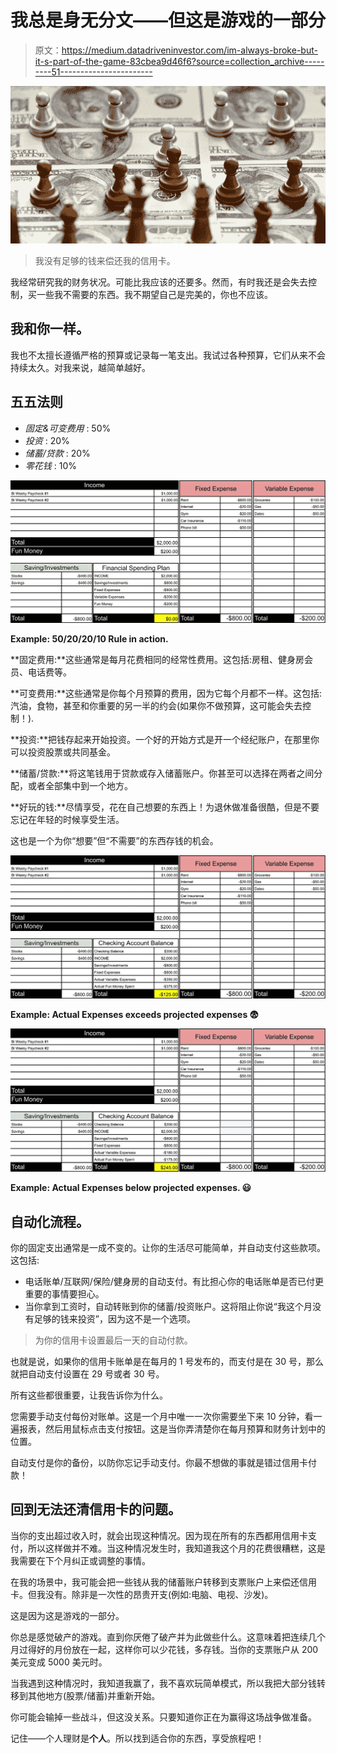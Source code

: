 # 我总是身无分文——但这是游戏的一部分

> 原文：<https://medium.datadriveninvestor.com/im-always-broke-but-it-s-part-of-the-game-83cbea9d46f6?source=collection_archive---------51----------------------->

![](img/0f0e812b9b851416a3a9039c8710ae3f.png)

> 我没有足够的钱来偿还我的信用卡。

我经常研究我的财务状况。可能比我应该的还要多。然而，有时我还是会失去控制，买一些我不需要的东西。我不期望自己是完美的，你也不应该。

## 我和你一样。

我也不太擅长遵循严格的预算或记录每一笔支出。我试过各种预算，它们从来不会持续太久。对我来说，越简单越好。

## 五五法则

*   *固定&可变费用* : 50%
*   *投资* : 20%
*   *储蓄/贷款* : 20%
*   *零花钱* : 10%

![](img/aa1d187f970ac49a06c08a56eb95804e.png)

**Example: 50/20/20/10 Rule in action.**

**固定费用:**这些通常是每月花费相同的经常性费用。这包括:房租、健身房会员、电话费等。

**可变费用:**这些通常是你每个月预算的费用，因为它每个月都不一样。这包括:汽油，食物，甚至和你重要的另一半的约会(如果你不做预算，这可能会失去控制！).

**投资:**把钱存起来开始投资。一个好的开始方式是开一个经纪账户，在那里你可以投资股票或共同基金。

**储蓄/贷款:**将这笔钱用于贷款或存入储蓄账户。你甚至可以选择在两者之间分配，或者全部集中到一个地方。

**好玩的钱:**尽情享受，花在自己想要的东西上！为退休做准备很酷，但是不要忘记在年轻的时候享受生活。

这也是一个为你“想要”但“不需要”的东西存钱的机会。

![](img/ebd5d1db30b27424a7dfbc08729f5353.png)

**Example: Actual Expenses exceeds projected expenses 😨**

![](img/b4886f4f4099d5461028782a51ecbe85.png)

**Example: Actual Expenses below projected expenses. 😃**

## 自动化流程。

你的固定支出通常是一成不变的。让你的生活尽可能简单，并自动支付这些款项。这包括:

*   电话账单/互联网/保险/健身房的自动支付。有比担心你的电话账单是否已付更重要的事情要担心。
*   当你拿到工资时，自动转账到你的储蓄/投资账户。这将阻止你说“我这个月没有足够的钱来投资”，因为这不是一个选项。

> 为你的信用卡设置最后一天的自动付款。

也就是说，如果你的信用卡账单是在每月的 1 号发布的，而支付是在 30 号，那么就把自动支付设置在 29 号或者 30 号。

所有这些都很重要，让我告诉你为什么。

您需要手动支付每份对账单。这是一个月中唯一一次你需要坐下来 10 分钟，看一遍报表，然后用鼠标点击支付按钮。这是当你弄清楚你在每月预算和财务计划中的位置。

自动支付是你的备份，以防你忘记手动支付。你最不想做的事就是错过信用卡付款！

## 回到无法还清信用卡的问题。

当你的支出超过收入时，就会出现这种情况。因为现在所有的东西都用信用卡支付，所以这样做并不难。当这种情况发生时，我知道我这个月的花费很糟糕，这是我需要在下个月纠正或调整的事情。

在我的场景中，我可能会把一些钱从我的储蓄账户转移到支票账户上来偿还信用卡。但我没有。除非是一次性的昂贵开支(例如:电脑、电视、沙发)。

这是因为这是游戏的一部分。

你总是感觉破产的游戏。直到你厌倦了破产并为此做些什么。这意味着把连续几个月过得好的月份放在一起，这样你可以少花钱，多存钱。当你的支票账户从 200 美元变成 5000 美元时。

当我遇到这种情况时，我知道我赢了，我不喜欢玩简单模式，所以我把大部分钱转移到其他地方(股票/储蓄)并重新开始。

你可能会输掉一些战斗，但这没关系。只要知道你正在为赢得这场战争做准备。

记住——个人理财是**个人**。所以找到适合你的东西，享受旅程吧！
